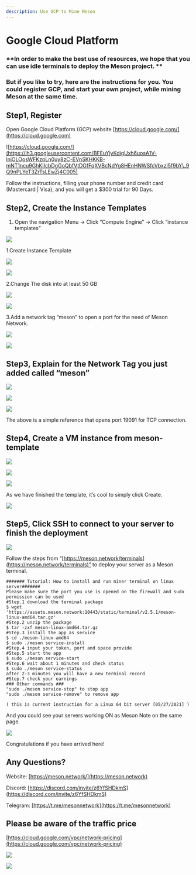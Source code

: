 ```yaml
---
description: Use GCP to Mine Meson
---
```


# Google Cloud Platform

### **In order to make the best use of resources, we hope that you can use idle terminals to deploy the Meson project. **

### **But if you like to try, here are the instructions for you. You could register GCP, and start your own project, while mining Meson at the same time.**

## Step1, Register

Open Google Cloud Platform (GCP) website [https://cloud.google.com/](https://cloud.google.com)

![https://cloud.google.com/](https://lh3.googleusercontent.com/BFEuYjyKdigUxh6uosA1V-lniOLOosWFKzpLn0uy8zC-EVnSKHKKB-mNT1ncu9GhKIIcbDgGoQbfVtDGfFqXVBcNdYg8HEnHNWSfcVbxzl5f9bY\_9Q9nPLYeT3ZrTsLEwZj4C005)

Follow the instructions, filling your phone number and credit card (Mastercard | Visa), and you will get a $300 trial for 90 Days.

## Step2,  Create the Instance Templates

1. Open the navigation Menu  ->  Click “Compute Engine”  ->  Click “instance templates”

![](https://lh4.googleusercontent.com/VrX5H6dPh9GP2eXCVUHo9BQO4s1g7FQ5YCjwjak6x-uUeRT6WM4rgMMM1T3qERVtcwLF7wh-A7JVicL6Y9oIh9s096UnNVCGuEcG5j9b2AmouJS4iMFpm38gsLgLbrrTyAtqjR8q)

1.Create Instance Template

![](https://lh6.googleusercontent.com/TWIvG7PKv5You3pCiAa9G8CoExQVBV9xp59Xd90zqNeXf7ZRMFGuQ5\_QdMqGmHQnwGqrjDCOTHMZ0NtbvkjDP98wtttcHbPrDfgaeXTXu37uxOdpYGOpBd40EkZ13a-MznmQ2LSu)

![](https://lh5.googleusercontent.com/e0\_M\_kKDB2G5mojHWBAEDuHKUmuS0EZDVTgegkgufxdvNzMT4yIdqtHCOjqPjbbaJaXK\_DvGl3LDl8hqXDtuSavTAGphQVItesA5\_SXlp0va8cOAZeRmYbGQ8hJn--e3PABx0XFk)

2.Change The disk into at least 50 GB

![](https://lh3.googleusercontent.com/c0iDFahZjwvU\_8CYaiPQeLcw0iFwxwrHX-An5aAud3QJ5aMQwaRuArE9hgI\_BTp4oQ3SOmZPp6z6PAhH41pKe9ZmGXiCVNJOrBpO08WC7pL9zJoaBU0WEroWeTi3\_nGY\_HLjG0IL)

![](https://lh6.googleusercontent.com/SGPt4I2QDDafSoTxgnHhcKlfDUYqpcNxwEya0cflHOnx\_ziE2gQRPzZL6ailVwqvtd2PgyoBrcY\_5NI2C3eCzmX4BC7WeVzKEGDVqqWfA8UVKxSW79Pq2niLx3wHIsu6G3le3t2a)

3.Add a network tag “meson” to open a port for the need of Meson Network.

![](https://lh6.googleusercontent.com/s8YM9\_0mUK4y9hOZUUSMZr9-ZR8qOADnYorAsvNWXPrqVCAkpVWjZSRILo3xTNNCC6Q3eLDsuvaJyDpACTSA5A71-oUw6qbtQ4\_jaPYlaPNiaao1J01o7w5IiYh4-jio3BksSAZm)

![](https://lh5.googleusercontent.com/rMOfc7HfnnRL6F1ErpICXYdDboLaHdgHdXiJRwhqW-qVskIzBNkDS665cdGBCvuqbL5NAZC12d4tN4K40aQ2nVrhZco1wf8K-wy-AlfZwGjCSEk5pUpBDjDoN4Buf7PcuRgzgVdy)

## Step3, Explain for the Network Tag you just added called “meson”

![](https://lh5.googleusercontent.com/MH0t9dGPi5qtpjPMa0\_N93xtajemPXMPs4skjf3FRwzUCSKH42wtdHtmzp9uUrE8A0DUJhD-DMS7EtLRsgrKGVVH-lzSH2m03SqwNPpwd8MlwfLQ7hNRtPsdxSm514XzK-SD-Om7)

![](https://lh5.googleusercontent.com/B8TdJTapBkzNYcbO0NJH8sALWdjvSij6PLebmx52VLspqvdjeEgcPvBeESJrDuvNi-R5bsvL4v1SNy3yxCMcT16Y1XuWuicrrFeNDhD3czqyv8-\_T-AjZcVyN0f1HGNHIQTWVBBP)

![](https://lh5.googleusercontent.com/bKiMdxpc7ezMiCGDHQiNNIsRrPAE32tJ6Rrg0rL\_4OxAef4MLfSNBsraAD8QxefO4acLV\_KtkB89nj6vpHpQG\_6WhMze\_W0q70vNZWz7om2F7M1QU8j3k97rywJZITmg-aB7iA0g)

The above is a simple reference that opens port 19091 for TCP connection.

## Step4, Create a VM instance from meson-template

![](https://lh4.googleusercontent.com/e0gnXfoaQipEkDhrdGJgtEBw8xHB0Q47OEz12vzstfp\_FH9Blz4dZUrwAtjYfK7wnkX01RrbqkzxdkHjNQ7kNnUILrqo-FizjjSbgi0fgn1XM4kQbeB\_t7iVgbPV-SB4bNDF3YPq)

![](https://lh4.googleusercontent.com/3EjV9Ya5WpNBWMqv\_qej2kCZ0DgHU-zJI10Ebs5S0bwtqmSU-9a2pH16tXh-lT7PNqAcfreQ-7ddC9PjuJm\_7FxDx4Za62uxXwzxKCCszPJXo1nnWLspkOOzFWA-H\_JeZjM98E2V)

![](https://lh4.googleusercontent.com/BL66Ysp9weNgSD2PZrcMlJKX4ta6tUxq2y3TucHMEBzFSXedUz3\_SVSdVeNW0NvR33p1kBf\_kBmBgy2CwxJXZqQQrMyX843wT-vBsOS60yhthdGd8SHwn3PLwVqm1MsWGJKWgPHs)

As we have finished the template, it’s cool to simply click Create.

![](https://lh3.googleusercontent.com/yoUY9GMIjSvUAIl6VwjNZHVm9UNpsQCKyBiprgkrrj7JhIMYEZY5ldzGIMtDUmRpwaAZFcQgs2-LNK39Hv3bwRyyf3slJu93F4yI\_-Rytiebw9Rfhdgq2UtIWQlbH2OPFVDB02Lo)

## Step5, Click SSH to connect to your server to finish the deployment&#x20;

![](https://lh3.googleusercontent.com/YY7tAWPzRPOziSZ21redgIeD0CtEN-r8UgBYq-zVulssJn-Eis8hn9N9yrK478AusT48jAUHeGddQimAKLNrkGkwpnt0gxvmFCWIrk6ECeRqFKc2wIRn-V1relc87R18gIyAs3ez)

Follow the steps from “[https://meson.network/terminals](https://meson.network/terminals)” to deploy your server as a Meson terminal.

```
####### Tutorial: How to install and run miner terminal on linux server#######
Please make sure the port you use is opened on the firewall and sudo permission can be used
#Step.1 download the terminal package
$ wget 'https://assets.meson.network:10443/static/terminal/v2.5.1/meson-linux-amd64.tar.gz'
#Step.2 unzip the package
$ tar -zxf meson-linux-amd64.tar.gz
#Step.3 install the app as service
$ cd ./meson-linux-amd64
$ sudo ./meson service-install
#Step.4 input your token, port and space provide
#Step.5 start the app
$ sudo ./meson service-start
#Step.6 wait about 1 minutes and check status
$ sudo ./meson service-status
after 2-3 minutes you will have a new terminal record
#Step.7 check your earnings
### Other commands ###
"sudo ./meson service-stop" to stop app
"sudo ./meson service-remove" to remove app

( this is current instruction for a Linux 64 bit server [05/27/2021] )
```

And you could see your servers working ON as Meson Note on the same page.

![](https://lh6.googleusercontent.com/By\_Vwucqe-qFyQMgZATpLMVwqNYj4m8GneRri8t-iKOTV1TOKrV5Gm1lbcHcorImeHu6JEmGCmRqjNA26I63MUqiK3d2N7c7KlSCyqFWIvXn8HyxApi7rwTdWvbwJbEQCz5BBetb)

Congratulations if you have arrived here!

## Any Questions?

Website: [https://meson.network/](https://meson.network)

Discord: [https://discord.com/invite/z6YfSHDkmS](https://discord.com/invite/z6YfSHDkmS)

Telegram: [https://t.me/mesonnetwork](https://t.me/mesonnetwork)

## Please be aware of the traffic price

[https://cloud.google.com/vpc/network-pricing](https://cloud.google.com/vpc/network-pricing)

![](https://lh4.googleusercontent.com/qV1oYOUUh4zbxAlhnQ5WfXWruCxT9l9pWoOAMc6m1aEfuedpY7XYDY9HBD6sLjQPMU8mla\_BzkSAMIrk4laX1kzPMMO5DnsKFGWQaXjUtsLMfNYyrLP9VJhj\_iob-5jqqF8f3Xjs)

![](https://lh6.googleusercontent.com/plsuqeH1aLPmcznSK8u\_3yx3OjPukzSZmRGnrelsCoX7qqn\_XbK5jxal5\_QCa007Ot45JzhPyH0wkQmS2ClzUdNmqWmCX138nVl5xAeJ4qJ2dENkwKYA64GLeglEJ5QA2zE2wrCG)
